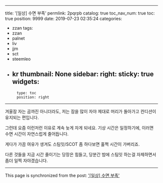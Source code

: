 
---
title: '[일상] 수면 부족'
permlink: 2pqrpb
catalog: true
toc_nav_num: true
toc: true
position: 9999
date: 2019-07-23 02:35:24
categories:
- zzan
tags:
- zzan
- palnet
- liv
- jjm
- sct
- steemleo
- kr
thumbnail: None
sidebar:
    right:
        sticky: true
widgets:
    -
        type: toc
        position: right
---


겨울잠 자는 곰까진 아니더라도, 저는 잠을 많이 자야 제대로 머리가 돌아가고 컨디션이 유지되는 편입니다.

그런데 요즘 이런저런 이유로 계속 늦게 자게 되네요. 기상 시간은 일정하기에, 이러면 수면 시간이 자연스럽게 줄어듭니다.

게다가 가끔 여유가 생겨도 스팀잇/SCOT 좀 하다보면 훌쩍 시간이 가버리죠.

다른 것들을 지금 시간 줄이기는 당장은 힘들고, 당분간 밤에 스팀잇 하는걸 자제하면서 좀더 일찍 자야겠습니다.

- - -

This page is synchronized from the post: ['[일상] 수면 부족'](https://steemit.com/@glory7/2pqrpb)
